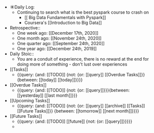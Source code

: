 - ☀️Daily Log:
    - Continuing to search what is the best pyspark course to crash on
        - [[ Big Data Fundamentals with Pyspark]]
        - Coursera's [[Introduction to Big Data]]
- Retrospective::
    - One week ago: [[December 17th, 2020]]
    - One month ago: [[November 24th, 2020]]
    - One quarter ago: [[September 24th, 2020]]
    - One year ago: [[December 24th, 2019]]
- Daily Stoic::
    - You are a conduit of experience, there is no reward at the end for doing more of something - don't lust over experiences
- [[Tasks]]
    - {{query: {and: [[TODO]] {not: {or: [[query]] [[Overdue Tasks]]}} {between: [[today]] [[today]]}}}}
- [[Overdue Tasks]]
    - {{query: {and: [[TODO]] {not: {or: [[query]]}}}{between: [[yesterday]] [[last month]]}}}
- [[Upcoming Tasks]]
    - {{query: {and: [[TODO]] {not: {or: [[query]] [[archive]] [[Tasks]] [[Future Tasks]]}} {between: [[tomorrow]] [[next month]]}}}}
- [[Future Tasks]]
    - {{query: {and: [[TODO]] [[future]] {not: {or: [[query]]}}}}}
    - 

